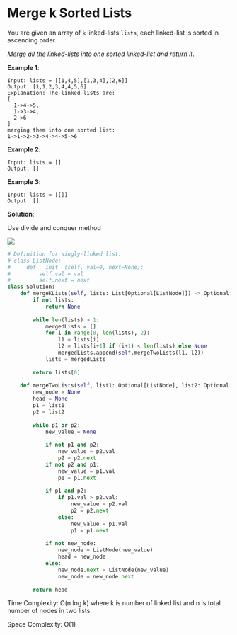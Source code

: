 # Merge k Sorted Lists

You are given an array of `k` linked-lists `lists`, each linked-list is sorted in ascending order.

*Merge all the linked-lists into one sorted linked-list and return it*.

**Example 1**:

```
Input: lists = [[1,4,5],[1,3,4],[2,6]]
Output: [1,1,2,3,4,4,5,6]
Explanation: The linked-lists are:
[
  1->4->5,
  1->3->4,
  2->6
]
merging them into one sorted list:
1->1->2->3->4->4->5->6
```

**Example 2**:

```
Input: lists = []
Output: []
```

**Example 3**:

```
Input: lists = [[]]
Output: []
```

**Solution**:

Use divide and conquer method

![](https://leetcode.com/problems/merge-k-sorted-lists/Figures/23/23_divide_and_conquer_new.png)

```python
# Definition for singly-linked list.
# class ListNode:
#     def __init__(self, val=0, next=None):
#         self.val = val
#         self.next = next
class Solution:
    def mergeKLists(self, lists: List[Optional[ListNode]]) -> Optional[ListNode]:
        if not lists:
            return None
        
        while len(lists) > 1:
            mergedLists = []
            for i in range(0, len(lists), 2):
                l1 = lists[i]
                l2 = lists[i+1] if (i+1) < len(lists) else None
                mergedLists.append(self.mergeTwoLists(l1, l2))
            lists = mergedLists
        
        return lists[0]
    
    def mergeTwoLists(self, list1: Optional[ListNode], list2: Optional[ListNode]) -> Optional[ListNode]:
        new_node = None
        head = None
        p1 = list1
        p2 = list2
        
        while p1 or p2:
            new_value = None
            
            if not p1 and p2:
                new_value = p2.val
                p2 = p2.next
            if not p2 and p1:
                new_value = p1.val
                p1 = p1.next
                
            if p1 and p2:
                if p1.val > p2.val:
                    new_value = p2.val
                    p2 = p2.next
                else:
                    new_value = p1.val
                    p1 = p1.next
            
            if not new_node:
                new_node = ListNode(new_value)
                head = new_node
            else:
                new_node.next = ListNode(new_value)
                new_node = new_node.next
        
        return head
```

Time Complexity: O(n log k) where k is number of linked list and n
is total number of nodes in two lists.

Space Complexity: O(1)